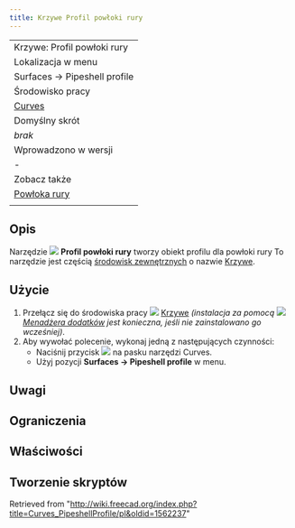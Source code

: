 ```yaml
---
title: Krzywe Profil powłoki rury
---
```

|  |
| --- |
| Krzywe: Profil powłoki rury |
| Lokalizacja w menu |
| Surfaces → Pipeshell profile |
| Środowisko pracy |
| [Curves](/Curves_Workbench/pl "Curves Workbench/pl") |
| Domyślny skrót |
| *brak* |
| Wprowadzono w wersji |
| - |
| Zobacz także |
| [Powłoka rury](/Curves_Pipeshell/pl "Curves Pipeshell/pl") |
|  |

## Opis

Narzędzie ![](/images/Curves_PipeshellProfile.svg) **Profil powłoki rury** tworzy obiekt profilu dla powłoki rury To narzędzie jest częścią [środowisk zewnętrznych](/External_workbenches/pl "External workbenches/pl") o nazwie [Krzywe](/Curves_Workbench/pl "Curves Workbench/pl").

## Użycie

1. Przełącz się do środowiska pracy ![](/images/Curves_workbench_icon.svg) [Krzywe](/Curves_Workbench/pl "Curves Workbench/pl") *(instalacja za pomocą ![](/images/Std_AddonMgr.svg) [Menadżera dodatków](/Std_AddonMgr/pl "Std AddonMgr/pl") jest konieczna, jeśli nie zainstalowano go wcześniej)*.
2. Aby wywołać polecenie, wykonaj jedną z następujących czynności:
   * Naciśnij przycisk ![](/images/Curves_PipeshellProfile.svg) na pasku narzędzi Curves.
   * Użyj pozycji **Surfaces → Pipeshell profile** w menu.

## Uwagi

## Ograniczenia

## Właściwości

## Tworzenie skryptów

Retrieved from "<http://wiki.freecad.org/index.php?title=Curves_PipeshellProfile/pl&oldid=1562237>"